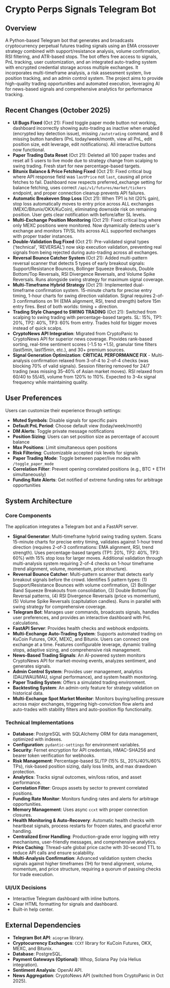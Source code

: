 # Crypto Perps Signals Telegram Bot

## Overview
A Python-based Telegram bot that generates and broadcasts cryptocurrency perpetual futures trading signals using an EMA crossover strategy combined with support/resistance analysis, volume confirmation, RSI filtering, and ATR-based stops. The bot offers free access to signals, PnL tracking, user customization, and an integrated auto-trading system with encrypted credential storage across multiple exchanges. It incorporates multi-timeframe analysis, a risk assessment system, live position tracking, and an admin control system. The project aims to provide high-quality trading opportunities and automated execution, leveraging AI for news-based signals and comprehensive analytics for performance tracking.

## Recent Changes (October 2025)
- **UI Bugs Fixed** (Oct 21): Fixed toggle paper mode button not working, dashboard incorrectly showing auto-trading as inactive when enabled (encrypted key detection issue), missing `/autotrading` command, and 8 missing button handlers (PnL today/week/month, view all PnL, edit position size, edit leverage, edit notifications). All interactive buttons now functional.
- **Paper Trading Data Reset** (Oct 21): Deleted all 100 paper trades and reset all 5 users to live mode due to strategy change from scalping to swing trading. Fresh start for new percentage-based targets.
- **Bitunix Balance & Price Fetching Fixed** (Oct 21): Fixed critical bug where API response field was `lastPrice` not `last`, causing all price fetches to fail. Dashboard now respects preferred_exchange setting for balance fetching, uses correct `/api/v1/futures/market/tickers` endpoint, and proper connection cleanup prevents API failures.
- **Automatic Breakeven Stop Loss** (Oct 21): When TP1 is hit (20% gain), stop loss automatically moves to entry price across ALL exchanges (MEXC/Bitunix/OKX/KuCoin), eliminating downside risk on remaining position. User gets clear notification with before/after SL levels.
- **Multi-Exchange Position Monitoring** (Oct 21): Fixed critical bug where only MEXC positions were monitored. Now dynamically detects user's exchange and monitors TP/SL hits across ALL supported exchanges with proper trader instances.
- **Double-Validation Bug Fixed** (Oct 21): Pre-validated signal types ('technical', 'REVERSAL') now skip execution validation, preventing real signals from being rejected during auto-trading across all exchanges.
- **Reversal Bounce Catcher System** (Oct 21): Added multi-pattern reversal scanner that detects 5 types of early breakout signals: Support/Resistance Bounces, Bollinger Squeeze Breakouts, Double Bottom/Top Reversals, RSI Divergence Reversals, and Volume Spike Reversals. Runs alongside swing strategy for maximum signal coverage.
- **Multi-Timeframe Hybrid Strategy** (Oct 21): Implemented dual-timeframe confirmation system. 15-minute charts for precise entry timing, 1-hour charts for swing direction validation. Signal requires 2-of-3 confirmations on 1H (EMA alignment, RSI, trend strength) before 15m entry fires. Best of both worlds: timing + direction.
- **Trading Style Changed to SWING TRADING** (Oct 21): Switched from scalping to swing trading with percentage-based targets. SL: 15%, TP1: 20%, TP2: 40%, TP3: 60% from entry. Trades hold for bigger moves instead of quick scalps.
- **CryptoNews API Integration**: Migrated from CryptoPanic to CryptoNews API for superior news coverage. Provides rank-based sorting, real-time sentiment scores (-1.5 to +1.5), granular time filters (last5min, last15min, etc.), and 30+ premium sources.
- **Signal Generation Optimization**: **CRITICAL PERFORMANCE FIX** - Multi-analysis confirmation relaxed from 3-of-4 to 2-of-4 checks (was blocking 70% of valid signals). Session filtering removed for 24/7 trading (was missing 35-40% of Asian market moves). RSI relaxed from 60/40 to 55/45, volume from 120% to 110%. Expected to 3-4x signal frequency while maintaining quality.

## User Preferences
Users can customize their experience through settings:
- **Muted Symbols**: Disable signals for specific pairs
- **Default PnL Period**: Choose default view (today/week/month)
- **DM Alerts**: Toggle private message notifications
- **Position Sizing**: Users can set position size as percentage of account balance
- **Max Positions**: Limit simultaneous open positions
- **Risk Filtering**: Customizable accepted risk levels for signals
- **Paper Trading Mode**: Toggle between paper/live modes with `/toggle_paper_mode`
- **Correlation Filter**: Prevent opening correlated positions (e.g., BTC + ETH simultaneously)
- **Funding Rate Alerts**: Get notified of extreme funding rates for arbitrage opportunities

## System Architecture

### Core Components
The application integrates a Telegram bot and a FastAPI server.
- **Signal Generator**: Multi-timeframe hybrid swing trading system. Scans 15-minute charts for precise entry timing, validates against 1-hour trend direction (requires 2-of-3 confirmations: EMA alignment, RSI, trend strength). Uses percentage-based targets (TP1: 20%, TP2: 40%, TP3: 60%) with 15% stop loss for larger moves. Additional validation through multi-analysis system requiring 2-of-4 checks on 1-hour timeframe (trend alignment, volume, momentum, price structure).
- **Reversal Bounce Catcher**: Multi-pattern scanner that detects early breakout signals before the crowd. Identifies 5 pattern types: (1) Support/Resistance Bounces with volume confirmation, (2) Bollinger Band Squeeze Breakouts from consolidation, (3) Double Bottom/Top Reversal patterns, (4) RSI Divergence Reversals (price vs momentum), (5) Volume Spike Reversals (capitulation candles). Runs in parallel with swing strategy for comprehensive coverage.
- **Telegram Bot**: Manages user commands, broadcasts signals, handles user preferences, and provides an interactive dashboard with PnL calculations.
- **FastAPI Server**: Provides health checks and webhook endpoints.
- **Multi-Exchange Auto-Trading System**: Supports automated trading on KuCoin Futures, OKX, MEXC, and Bitunix. Users can connect one exchange at a time. Features configurable leverage, dynamic trailing stops, adaptive sizing, and comprehensive risk management.
- **News-Based Trading Signals**: An AI-powered system monitors CryptoNews API for market-moving events, analyzes sentiment, and generates signals.
- **Admin Control System**: Provides user management, analytics (DAU/WAU/MAU, signal performance), and system health monitoring.
- **Paper Trading System**: Offers a simulated trading environment.
- **Backtesting System**: An admin-only feature for strategy validation on historical data.
- **Multi-Exchange Spot Market Monitor**: Monitors buying/selling pressure across major exchanges, triggering high-conviction flow alerts and auto-trades with stability filters and auto-position flip functionality.

### Technical Implementations
- **Database**: PostgreSQL with SQLAlchemy ORM for data management, optimized with indexes.
- **Configuration**: `pydantic-settings` for environment variables.
- **Security**: Fernet encryption for API credentials, HMAC-SHA256 and bearer token verification for webhooks.
- **Risk Management**: Percentage-based SL/TP (15% SL, 20%/40%/60% TPs), risk-based position sizing, daily loss limits, and max drawdown protection.
- **Analytics**: Tracks signal outcomes, win/loss ratios, and asset performance.
- **Correlation Filter**: Groups assets by sector to prevent correlated positions.
- **Funding Rate Monitor**: Monitors funding rates and alerts for arbitrage opportunities.
- **Memory Management**: Uses async `ccxt` with proper connection closures.
- **Health Monitoring & Auto-Recovery**: Automatic health checks with heartbeat signals, process restarts for frozen states, and graceful error handling.
- **Centralized Error Handling**: Production-grade error logging with retry mechanisms, user-friendly messages, and comprehensive analytics.
- **Price Caching**: Thread-safe global price cache with 30-second TTL to reduce API calls and ensure scalability.
- **Multi-Analysis Confirmation**: Advanced validation system checks signals against higher timeframes (1H) for trend alignment, volume, momentum, and price structure, requiring a quorum of passing checks for trade execution.

### UI/UX Decisions
- Interactive Telegram dashboard with inline buttons.
- Clear HTML formatting for signals and dashboard.
- Built-in help center.

## External Dependencies
- **Telegram Bot API**: `aiogram` library.
- **Cryptocurrency Exchanges**: `CCXT` library for KuCoin Futures, OKX, MEXC, and Bitunix.
- **Database**: PostgreSQL.
- **Payment Gateways (Optional)**: Whop, Solana Pay (via Helius integration).
- **Sentiment Analysis**: OpenAI API.
- **News Aggregation**: CryptoNews API (switched from CryptoPanic in Oct 2025).